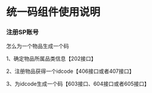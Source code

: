 # 统一码组件使用说明

### 注册SP账号





怎么为一个物品生成一个码

1、确定物品所属品类信息【202接口】

2、注册物品获得一个idcode【406接口或者407接口】

3、为idcode生成一个码【603接口、604接口或者605接口】

